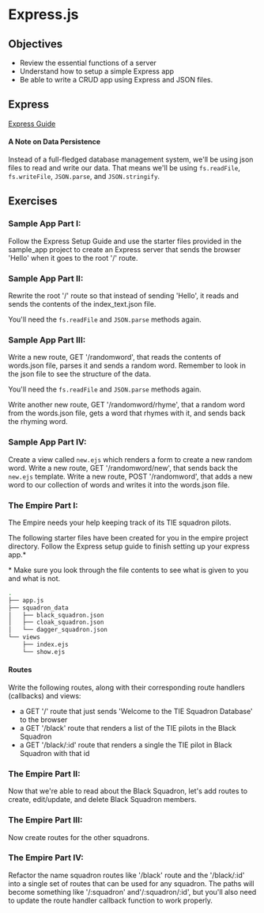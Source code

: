 # Express.js

## Objectives

- Review the essential functions of a server
- Understand how to setup a simple Express app
- Be able to write a CRUD app using Express and JSON files.


## Express 

[Express Guide](./express_guide.md)

#### A Note on Data Persistence

Instead of a full-fledged database management system, we'll be using json files to read and write our data. That means we'll be using `fs.readFile`, `fs.writeFile`, `JSON.parse`, and `JSON.stringify`.

## Exercises

### Sample App Part I:

Follow the Express Setup Guide and use the starter files provided in the sample_app project to create an Express server that sends the browser 'Hello' when it goes to the root '/' route.

### Sample App Part II:

Rewrite the root '/' route so that instead of sending 'Hello', it reads and sends the contents of the index_text.json file.

You'll need the `fs.readFile` and `JSON.parse` methods again.

### Sample App Part III:

Write a new route, GET '/randomword', that reads the contents of words.json file, parses it and sends a random word. Remember to look in the json file to see the structure of the data.

You'll need the `fs.readFile` and `JSON.parse` methods again.

Write another new route, GET '/randomword/rhyme', that a random word from the words.json file, gets a word that rhymes with it, and sends back the rhyming word.

### Sample App Part IV:

Create a view called `new.ejs` which renders a form to create a new random word.
Write a new route, GET '/randomword/new', that sends back the `new.ejs` template.
Write a new route, POST '/randomword', that adds a new word to our collection of words and writes it into the words.json file.


### The Empire Part I:

The Empire needs your help keeping track of its TIE squadron pilots.

The following starter files have been created for you in the empire project directory.
Follow the Express setup guide to finish setting up your express app.*

\* Make sure you look through the file contents to see what is given to you and what is not.

```bash
.
├── app.js
├── squadron_data
│   ├── black_squadron.json
│   ├── cloak_squadron.json
│   └── dagger_squadron.json
└── views
    ├── index.ejs
    └── show.ejs
```


#### Routes

Write the following routes, along with their corresponding route handlers (callbacks) and views:

- a GET '/' route that just sends 'Welcome to the TIE Squadron Database' to the browser
- a GET '/black' route that renders a list of the TIE pilots in the Black Squadron
- a GET '/black/:id' route that renders a single the TIE pilot in Black Squadron with that id 

### The Empire Part II:

Now that we're able to read about the Black Squadron, let's add routes to create, edit/update, and delete Black Squadron members.

### The Empire Part III:

Now create routes for the other squadrons.

### The Empire Part IV:

Refactor the name squadron routes like '/black' route and the '/black/:id' into a single set of routes that can be used for any squadron. The paths will become something like '/:squadron' and'/:squadron/:id', but you'll also need to update the route handler callback function to work properly.


